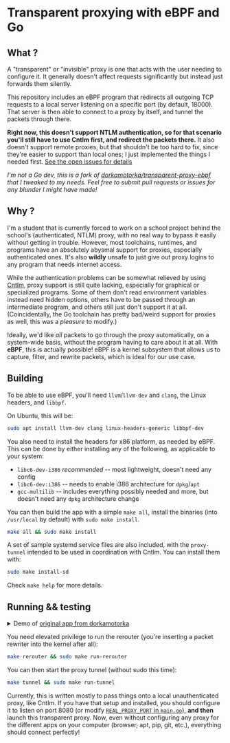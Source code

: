 # Transparent proxying with eBPF and Go

## What ?

A "transparent" or "invisible" proxy is one that acts with the user needing to
configure it. It generally doesn't affect requests significantly but instead
just forwards them silently.

This repository includes an eBPF program that redirects all outgoing TCP
requests to a local server listening on a specific port (by default,
18000). That server is then able to connect to a proxy by itself, and
tunnel the packets through there.

**Right now, this doesn't support NTLM authentication, so for that
scenario you'll still have to use Cntlm first, and redirect the packets
there.** It also doesn't support remote proxies, but that shouldn't be too
hard to fix, since they're easier to support than local ones; I just
implemented the things I needed first. [See the open issues for details](https://github.com/Blokyk/transparent-proxy-ebpf/issues)

*I'm not a Go dev, this is a fork of [dorkamotorka/transparent-proxy-ebpf](https://github.com/dorkamotorka/transparent-proxy-ebpf)
that I tweaked to my needs. Feel free to submit pull requests or issues
for any blunder I might have made!*

## Why ?

I'm a student that is currently forced to work on a school project
behind the school's (authenticated, NTLM) proxy, with no real way to
bypass it easily without getting in trouble. However, most toolchains,
runtimes, and programs have an absolutely abysmal support for proxies,
especially authenticated ones. It's also **wildly** unsafe to just
give out proxy logins to any program that needs internet access.

While the authentication problems can be somewhat relieved by using
[Cntlm](https://cntlm.sourceforge.net/), proxy support is still quite
lacking, especially for graphical or specialized programs. Some of them
don't read environment variables instead need hidden options, others
have to be passed through an intermediate program, and others still just
don't support it at all. (Coincidentally, the Go toolchain has pretty
bad/weird support for proxies as well, this was a *pleasure* to modify.)

Ideally, we'd like *all* packets to go through the proxy automatically,
on a system-wide basis, without the program having to care about it at
all. With **eBPF**, this is actually possible! eBPF is a kernel subsystem
that allows us to capture, filter, and rewrite packets, which is ideal
for our use case.

## Building

To be able to use eBPF, you'll need `llvm`/`llvm-dev` and `clang`, the
Linux headers, and `libbpf`.

On Ubuntu, this will be:
```sh
sudo apt install llvm-dev clang linux-headers-generic libbpf-dev
```

You also need to install the headers for x86 platform, as needed by eBPF. This
can be done by either installing any of the following, as applicable to your
system:
- `libc6-dev-i386` *recommended* -- most lightweight, doesn't need any config
- `libc6-dev:i386` -- needs to enable i386 architecture for `dpkg`/`apt`
- `gcc-multilib` -- includes everything possibly needed and more, but doesn't
  need any `dpkg` architecture change

You can then build the app with a simple `make all`, install the binaries (into
`/usr/local` by default) with `sudo make install`.

```sh
make all && sudo make install
```

A set of sample systemd service files are also included, with the `proxy-tunnel`
intended to be used in coordination with Cntlm. You can install them with:
```sh
sudo make install-sd
```

Check `make help` for more details.

## Running && testing

<details>
    <summary>
        Demo of <a href="https://github.com/dorkamotorka/transparent-proxy-ebpf">original app from dorkamotorka</a>
    </summary>
    <video src="https://github.com/user-attachments/assets/325745b2-9be1-43cd-bd64-14fa6ac5f5e0">
</details>

You need elevated privilege to run the rerouter (you're inserting a packet
rewriter into the kernel after all):
```sh
make rerouter && sudo make run-rerouter
```

You can then start the proxy tunnel (without sudo this time):
```sh
make tunnel && sudo make run-tunnel
```

Currently, this is written mostly to pass things onto a local
unauthenticated proxy, like Cntlm. If you have that setup and installed,
you should configure it to listen on port 8080 (or modify
[`REAL_PROXY_PORT` in `main.go`](https://github.com/Blokyk/transparent-proxy-ebpf/blob/8208e2727114ee22ac5813741fbaec760e4917cd/main.go#L27)), **and then** launch this transparent proxy. Now, even without
configuring any proxy for the different apps on your computer (browser,
apt, pip, git, etc.), everything should connect perfectly!
